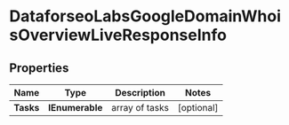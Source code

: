 # DataforseoLabsGoogleDomainWhoisOverviewLiveResponseInfo


## Properties

| Name | Type | Description | Notes |
|------------ | ------------- | ------------- | -------------|
**Tasks** | **IEnumerable<DataforseoLabsGoogleDomainWhoisOverviewLiveTaskInfo>** | array of tasks |[optional]|